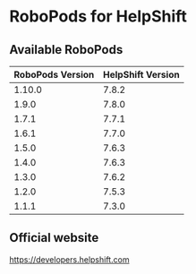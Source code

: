 # RoboPods for HelpShift

## Available RoboPods

| RoboPods Version  | HelpShift Version |
|-------------------|-------------------|
| 1.10.0            | 7.8.2             |
| 1.9.0             | 7.8.0             |
| 1.7.1             | 7.7.1             |
| 1.6.1             | 7.7.0             |
| 1.5.0             | 7.6.3             |
| 1.4.0             | 7.6.3             |
| 1.3.0             | 7.6.2             |
| 1.2.0             | 7.5.3             |
| 1.1.1             | 7.3.0             |

## Official website

https://developers.helpshift.com
